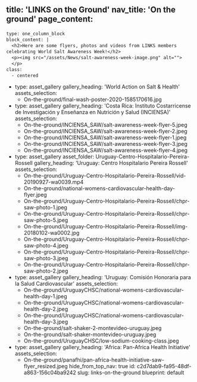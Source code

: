 title: 'LINKS on the Ground'
nav_title: 'On the ground'
page_content:
  -
    type: one_column_block
    block_content: |
      <h2>Here are some flyers, photos and videos from LINKS members celebrating World Salt Awareness Week!</h2>
      <p><img src="/assets/News/salt-awareness-week-image.png" alt="">
      </p>
    class:
      - centered
  -
    type: asset_gallery
    gallery_heading: 'World Action on Salt & Health'
    assets_selection:
      - On-the-ground/final-wash-poster-2020-1585170616.jpg
  -
    type: asset_gallery
    gallery_heading: 'Costa Rica: Instituto Costarricense de Investigación y Enseñanza en Nutrición y Salud (INCIENSA)'
    assets_selection:
      - On-the-ground/INCIENSA_SAW/salt-awareness-week-flyer-5.jpeg
      - On-the-ground/INCIENSA_SAW/salt-awareness-week-flyer-2.jpeg
      - On-the-ground/INCIENSA_SAW/salt-awareness-week-flyer-1.jpeg
      - On-the-ground/INCIENSA_SAW/salt-awareness-week-flyer-3.jpeg
      - On-the-ground/INCIENSA_SAW/salt-awareness-week-flyer-4.jpeg
  -
    type: asset_gallery
    asset_folder: Uruguay-Centro-Hospitalario-Pereira-Rossell
    gallery_heading: 'Uruguay: Centro Hospitalario Pereira Rossell'
    assets_selection:
      - On-the-ground/Uruguay-Centro-Hospitalario-Pereira-Rossell/vid-20190927-wa0039.mp4
      - On-the-ground/national-womens-cardiovascular-health-day-flyer.jpeg
      - On-the-ground/Uruguay-Centro-Hospitalario-Pereira-Rossell/chpr-saw-photo-1.jpeg
      - On-the-ground/Uruguay-Centro-Hospitalario-Pereira-Rossell/chpr-saw-photo-5.jpeg
      - On-the-ground/Uruguay-Centro-Hospitalario-Pereira-Rossell/img-20180102-wa0002.jpg
      - On-the-ground/Uruguay-Centro-Hospitalario-Pereira-Rossell/chpr-saw-photo-4.jpeg
      - On-the-ground/Uruguay-Centro-Hospitalario-Pereira-Rossell/chpr-saw-photo-3.jpeg
      - On-the-ground/Uruguay-Centro-Hospitalario-Pereira-Rossell/chpr-saw-photo-2.jpeg
  -
    type: asset_gallery
    gallery_heading: 'Uruguay: Comisión Honoraria para la Salud Cardiovascular'
    assets_selection:
      - On-the-ground/UruguayCHSC/national-womens-cardiovascular-health-day-1.jpeg
      - On-the-ground/UruguayCHSC/national-womens-cardiovascular-health-day-2.jpeg
      - On-the-ground/UruguayCHSC/national-womens-cardiovascular-health-day-3.jpeg
      - On-the-ground/salt-shaker-2-montevideo-uruguay.jpeg
      - On-the-ground/salt-shaker-montevideo-uruguay.jpeg
      - On-the-ground/UruguayCHSC/low-sodium-cooking-class.jpeg
  -
    type: asset_gallery
    gallery_heading: 'Africa: Pan-Africa Health Initiative'
    assets_selection:
      - On-the-ground/panafhi/pan-africa-health-initiative-saw-flyer_resized.jpeg
hide_from_top_nav: true
id: c2d7dab9-fa95-48df-a863-156c04ba9242
slug: links-on-the-ground
blueprint: default
